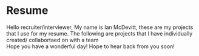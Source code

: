 # Resume
Hello recruiter/interviewer, 
My name is Ian McDevitt, these are my projects that I use for my resume.
The following are projects that I have individually created/ collabortaed on with a team  
Hope you have a wonderful day! Hope to hear back from you soon! 
